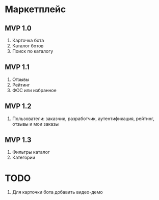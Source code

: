 # Маркетплейс

## MVP 1.0

1. Карточка бота
2. Каталог ботов
3. Поиск по каталогу

## MVP 1.1

1. Отзывы
2. Рейтинг
3. ФОС или избранное

## MVP 1.2

1. Пользователи: заказчик, разработчик, аутентификация, рейтинг, отзывы и мои заказы

## MVP 1.3

1. Фильтры каталог
2. Категории


# TODO

1. Для карточки бота добавить видео-демо
